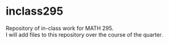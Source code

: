 # inclass295
Repository of in-class work for MATH 295.  
I will add files to this repository over the course of the quarter.  

